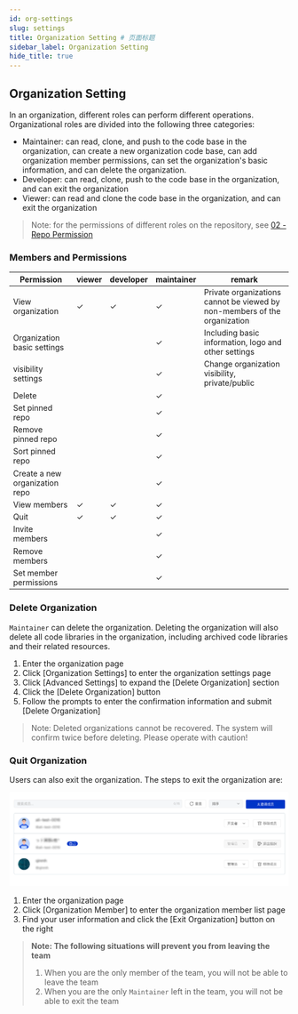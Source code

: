 ```yaml
---
id: org-settings
slug: settings
title: Organization Setting # 页面标题
sidebar_label: Organization Setting
hide_title: true
---
```


## Organization Setting

In an organization, different roles can perform different operations. Organizational roles are divided into the following three categories:

- Maintainer: can read, clone, and push to the code base in the organization, can create a new organization code base, can add organization member permissions, can set the organization's basic information, and can delete the organization.
- Developer: can read, clone, push to the code base in the organization, and can exit the organization
- Viewer: can read and clone the code base in the organization, and can exit the organization

> Note: for the permissions of different roles on the repository, see  [02 - Repo Permission](../permission)

### Members and Permissions

| Permission | viewer | developer | maintainer | remark |
| -- | -- | -- | -- | -- |
| View organization | ✓ | ✓ | ✓ | Private organizations cannot be viewed by non-members of the organization |
| Organization basic settings | | | ✓ | Including basic information, logo and other settings |
| visibility settings | | | ✓ | Change organization visibility, private/public |
| Delete | | | ✓ | |
| Set pinned repo | | | ✓ | |
| Remove pinned repo | | | ✓ | |
| Sort pinned repo | | | ✓ | |
| Create a new organization repo | | | ✓ | |
| View members | ✓ | ✓ | ✓ | |
| Quit | ✓ | ✓ | ✓ | |
| Invite members | | | ✓ | |
| Remove members | | | ✓ | |
| Set member permissions | | | ✓ | |

### Delete Organization

`Maintainer` can delete the organization. Deleting the organization will also delete all code libraries in the organization, including archived code libraries and their related resources.

1. Enter the organization page
2. Click [Organization Settings] to enter the organization settings page
3. Click [Advanced Settings] to expand the [Delete Organization] section
4. Click the [Delete Organization] button
5. Follow the prompts to enter the confirmation information and submit [Delete Organization]

> Note: Deleted organizations cannot be recovered. The system will confirm twice before deleting. Please operate with caution!

### Quit Organization

Users can also exit the organization. The steps to exit the organization are:

![org_members](./img/org_members.png)

1. Enter the organization page
2. Click [Organization Member] to enter the organization member list page
3. Find your user information and click the [Exit Organization] button on the right

> **Note: The following situations will prevent you from leaving the team**
>
> 1. When you are the only member of the team, you will not be able to leave the team
> 1. When you are the only `Maintainer` left in the team, you will not be able to exit the team
